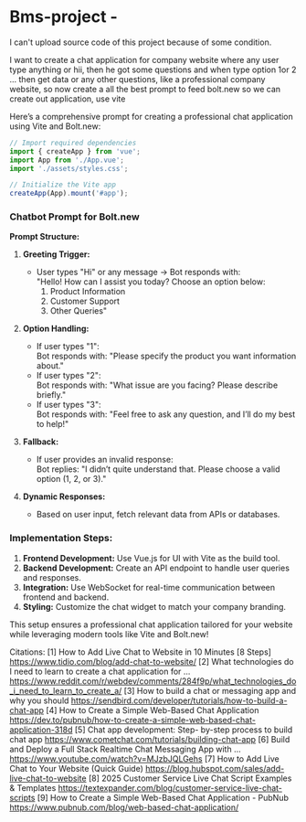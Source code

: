 # Bms-project -
I can't upload source code of this project because of some condition.




I want to create a chat application for company website where any user type anything or hii, then he got some questions and when type option 1or 2 ... then get data or any other questions, like a professional company website, so now create a all the best prompt to feed bolt.new so we can create out application, use vite

Here’s a comprehensive prompt for creating a professional chat application using Vite and Bolt.new:

```javascript
// Import required dependencies
import { createApp } from 'vue';
import App from './App.vue';
import './assets/styles.css';

// Initialize the Vite app
createApp(App).mount('#app');
```

### Chatbot Prompt for Bolt.new

**Prompt Structure:**
1. **Greeting Trigger:**  
   - User types "Hi" or any message → Bot responds with:  
     "Hello! How can I assist you today? Choose an option below:  
     1. Product Information  
     2. Customer Support  
     3. Other Queries"

2. **Option Handling:**  
   - If user types "1":  
     Bot responds with: "Please specify the product you want information about."  
   - If user types "2":  
     Bot responds with: "What issue are you facing? Please describe briefly."  
   - If user types "3":  
     Bot responds with: "Feel free to ask any question, and I’ll do my best to help!"

3. **Fallback:**  
   - If user provides an invalid response:  
     Bot replies: "I didn’t quite understand that. Please choose a valid option (1, 2, or 3)."

4. **Dynamic Responses:**  
   - Based on user input, fetch relevant data from APIs or databases.

### Implementation Steps:
1. **Frontend Development:** Use Vue.js for UI with Vite as the build tool.
2. **Backend Development:** Create an API endpoint to handle user queries and responses.
3. **Integration:** Use WebSocket for real-time communication between frontend and backend.
4. **Styling:** Customize the chat widget to match your company branding.

This setup ensures a professional chat application tailored for your website while leveraging modern tools like Vite and Bolt.new!

Citations:
[1] How to Add Live Chat to Website in 10 Minutes [8 Steps] https://www.tidio.com/blog/add-chat-to-website/
[2] What technologies do I need to learn to create a chat application for ... https://www.reddit.com/r/webdev/comments/284f9p/what_technologies_do_i_need_to_learn_to_create_a/
[3] How to build a chat or messaging app and why you should https://sendbird.com/developer/tutorials/how-to-build-a-chat-app
[4] How to Create a Simple Web-Based Chat Application https://dev.to/pubnub/how-to-create-a-simple-web-based-chat-application-318d
[5] Chat app development: Step- by-step process to build chat app https://www.cometchat.com/tutorials/building-chat-app
[6] Build and Deploy a Full Stack Realtime Chat Messaging App with ... https://www.youtube.com/watch?v=MJzbJQLGehs
[7] How to Add Live Chat to Your Website (Quick Guide) https://blog.hubspot.com/sales/add-live-chat-to-website
[8] 2025 Customer Service Live Chat Script Examples & Templates https://textexpander.com/blog/customer-service-live-chat-scripts
[9] How to Create a Simple Web-Based Chat Application - PubNub https://www.pubnub.com/blog/web-based-chat-application/
